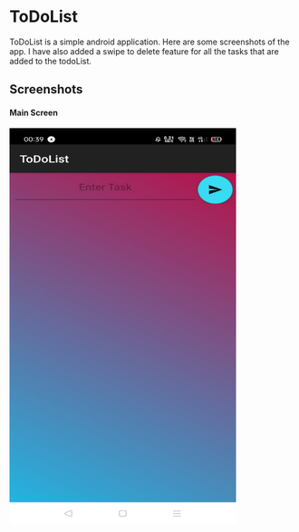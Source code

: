 # ToDoList
ToDoList is a simple android application. Here are some screenshots of the app. I have also added a swipe to delete feature for all the tasks that are added to the todoList.

## Screenshots

#### Main Screen
<img src="https://github.com/manan05/ToDoList/blob/master/app/src/main/assets/main-screen-opening.jpg" alt="main screen" width="400" height="700">
